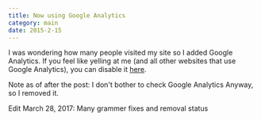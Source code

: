 ```yaml
---
title: Now using Google Analytics
category: main
date: 2015-2-15
---
```

I was wondering how many people visited my site so I added Google Analytics.
If you feel like yelling at me (and all other websites that use Google Analytics),
you can disable it [here](https://tools.google.com/dlpage/gaoptout).

Note as of after the post: I don't bother to check Google Analytics Anyway, so I removed it.

Edit March 28, 2017: Many grammer fixes and removal status